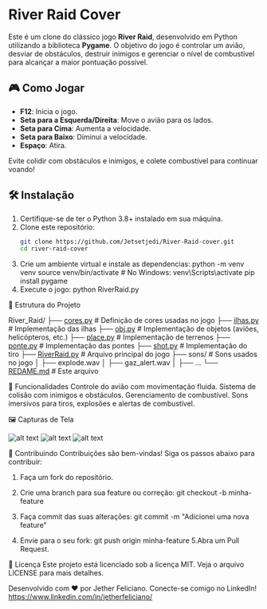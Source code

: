 # River Raid Cover

Este é um clone do clássico jogo **River Raid**, desenvolvido em Python utilizando a biblioteca **Pygame**. O objetivo do jogo é controlar um avião, desviar de obstáculos, destruir inimigos e gerenciar o nível de combustível para alcançar a maior pontuação possível.

## 🎮 Como Jogar

- **F12**: Inicia o jogo.
- **Seta para a Esquerda/Direita**: Move o avião para os lados.
- **Seta para Cima**: Aumenta a velocidade.
- **Seta para Baixo**: Diminui a velocidade.
- **Espaço**: Atira.

Evite colidir com obstáculos e inimigos, e colete combustível para continuar voando!

## 🛠️ Instalação

1. Certifique-se de ter o Python 3.8+ instalado em sua máquina.
2. Clone este repositório:
   ```bash
   git clone https://github.com/Jetsetjedi/River-Raid-cover.git
   cd river-raid-cover
3. Crie um ambiente virtual e instale as dependencias:
    python -m venv venv
    source venv/bin/activate  # No Windows: venv\Scripts\activate
    pip install pygame
4. Execute o jogo:
    python RiverRaid.py

 📂 Estrutura do Projeto

 River_Raid/
├── [cores.py](http://_vscodecontentref_/0)          # Definição de cores usadas no jogo
├── [ilhas.py](http://_vscodecontentref_/1)          # Implementação das ilhas
├── [obj.py](http://_vscodecontentref_/2)            # Implementação de objetos (aviões, helicópteros, etc.)
├── [place.py](http://_vscodecontentref_/3)          # Implementação de terrenos
├── [ponte.py](http://_vscodecontentref_/4)          # Implementação das pontes
├── [shot.py](http://_vscodecontentref_/5)           # Implementação do tiro
├── [RiverRaid.py](http://_vscodecontentref_/6)      # Arquivo principal do jogo
├── sons/             # Sons usados no jogo
│   ├── explode.wav
│   ├── gaz_alert.wav
│   ├── ...
└── [REDAME.md](http://_vscodecontentref_/7)         # Este arquivo   

🚀 Funcionalidades
Controle do avião com movimentação fluida.
Sistema de colisão com inimigos e obstáculos.
Gerenciamento de combustível.
Sons imersivos para tiros, explosões e alertas de combustível.

🖼️ Capturas de Tela

![alt text](image.png)
![alt text](image-1.png)
![alt text](image-2.png)

🤝 Contribuindo
Contribuições são bem-vindas! Siga os passos abaixo para contribuir:

1. Faça um fork do repositório.

2. Crie uma branch para sua feature ou correção:
   git checkout -b minha-feature

3. Faça commit das suas alterações:
   git commit -m "Adicionei uma nova feature"

4. Envie para o seu fork:
   git push origin minha-feature
5.Abra um Pull Request.


📜 Licença
Este projeto está licenciado sob a licença MIT. Veja o arquivo LICENSE para mais detalhes.

Desenvolvido com ❤️ por Jether Feliciano. Conecte-se comigo no LinkedIn!
https://www.linkedin.com/in/jetherfeliciano/
